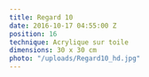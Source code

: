 ```yaml
---
title: Regard 10
date: 2016-10-17 04:55:00 Z
position: 16
technique: Acrylique sur toile
dimensions: 30 x 30 cm
photo: "/uploads/Regard10_hd.jpg"
---
```


